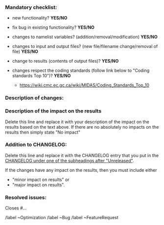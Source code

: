 ### Mandatory checklist:

<!--For each point below, choose 'YES' or 'NO' -->

* new functionality?  **YES/NO**
* fix bug in existing functionality? **YES/NO**
* changes to namelist variables? (addition/removal/modification) **YES/NO**
* changes to input and output files? (new file/filename change/removal of file) **YES/NO**
* change to results (contents of output files)? **YES/NO**
* changes respect the coding standards (follow link below to "Coding standards Top 10")? **YES/NO**

    * https://wiki.cmc.ec.gc.ca/wiki/MIDAS/Coding_Standards_Top_10

### Description of changes:

<!--The text here should describe how the change was implemented.-->
<!--Detail here the changes answered as YES in the previous section-->

### Description of the impact on the results

<!--Describe how the results are affected by the code modifications introduced
in this merge request:

 1. quick explanation of why the results are affected:
   * e.g. order of obs changed affecting cost function calculation
 2. list the program(s) that are affected
   * e.g. `midas-var.Abs`
 3. describe in which configurations the impacts are seen
   * e.g. all operational NWP systems using `midas-var.Abs` program
 4. level of significance of the changes to the results (choose one of following)
   * no impact (completely backward compatible)
   * minor, only due to numerical round-off error or
   * major, impacting the meteorological evaluation
      * give the link to results of data assimilation experiments in
        which the impact of the changes were evaluated
-->

Delete this line and replace it with your description of the impact on
the results based on the text above. If there are no absolutely no impacts
on the results then simply state "No impact"

### Addition to CHANGELOG:

<!--Some oneliners describing changes for the whole merge-request-->
<!--That information will be added to the 'CHANGELOG.md' file-->
<!--Put any information relevant to the user, especially non-backward compatible changes-->
<!--   * new functionality  -->
<!--   * Namelist variables -->
<!--   * input/output files -->
<!--   * results            -->

Delete this line and replace it with the CHANGELOG entry that you put
in the [CHANGELOG under one of the subheadings after "Unreleased"](CHANGELOG.md#Unreleased).

If the changes have any impact on the results, then you must include either
  * "minor impact on results" or
  * "major impact on results".

### Resolved issues:

<!--Put the list of issues that this merge request resolves-->
Closes #...

<!--(choose one of the following labels)-->
/label ~Optimization
/label ~Bug
/label ~FeatureRequest